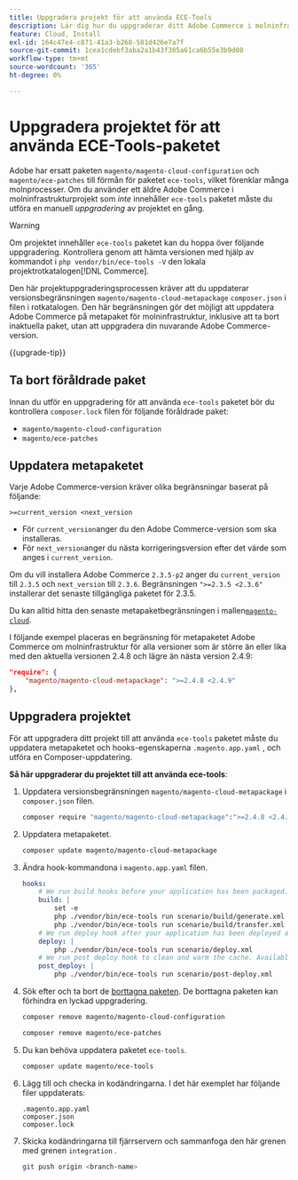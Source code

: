 ```yaml
---
title: Uppgradera projekt för att använda ECE-Tools
description: Lär dig hur du uppgraderar ditt Adobe Commerce i molninfrastrukturprojekt för att använda ECE-Tools-paketet och dra nytta av de senaste korrigeringarna och funktionerna.
feature: Cloud, Install
exl-id: 164c47e4-c871-41a3-b268-581d426e7a7f
source-git-commit: 1cea1cdebf3aba2a1b43f305a61ca6b55e3b9d08
workflow-type: tm+mt
source-wordcount: '365'
ht-degree: 0%

---
```


# Uppgradera projektet för att använda ECE-Tools-paketet

Adobe har ersatt paketen `magento/magento-cloud-configuration` och `magento/ece-patches` till förmån för paketet `ece-tools`, vilket förenklar många molnprocesser. Om du använder ett äldre Adobe Commerce i molninfrastrukturprojekt som _inte_ innehåller `ece-tools` paketet måste du utföra en manuell _uppgradering_ av projektet en gång.

>[!WARNING]
>
>Om projektet innehåller `ece-tools` paketet kan du hoppa över följande uppgradering. Kontrollera genom att hämta versionen med hjälp av kommandot i `php vendor/bin/ece-tools -V` den lokala projektrotkatalogen[!DNL Commerce].

Den här projektuppgraderingsprocessen kräver att du uppdaterar versionsbegränsningen `magento/magento-cloud-metapackage` `composer.json` i filen i rotkatalogen. Den här begränsningen gör det möjligt att uppdatera Adobe Commerce på metapaket för molninfrastruktur, inklusive att ta bort inaktuella paket, utan att uppgradera din nuvarande Adobe Commerce-version.

{{upgrade-tip}}

## Ta bort föråldrade paket

Innan du utför en uppgradering för att använda `ece-tools` paketet bör du kontrollera `composer.lock` filen för följande föråldrade paket:

- `magento/magento-cloud-configuration`
- `magento/ece-patches`

## Uppdatera metapaketet

Varje Adobe Commerce-version kräver olika begränsningar baserat på följande:

```
>=current_version <next_version
```

- För `current_version`anger du den Adobe Commerce-version som ska installeras.
- För `next_version`anger du nästa korrigeringsversion efter det värde som anges i `current_version`.

Om du vill installera Adobe Commerce `2.3.5-p2` anger du `current_version` till `2.3.5` och `next_version` till `2.3.6`. Begränsningen `">=2.3.5 <2.3.6"` installerar det senaste tillgängliga paketet för 2.3.5.

Du kan alltid hitta den senaste metapaketbegränsningen i mallen[`magento-cloud`](https://github.com/magento/magento-cloud/blob/master/composer.json).

I följande exempel placeras en begränsning för metapaketet Adobe Commerce om molninfrastruktur för alla versioner som är större än eller lika med den aktuella versionen 2.4.8 och lägre än nästa version 2.4.9:

```json
"require": {
    "magento/magento-cloud-metapackage": ">=2.4.8 <2.4.9"
},
```

## Uppgradera projektet

För att uppgradera ditt projekt till att använda `ece-tools` paketet måste du uppdatera metapaketet och hooks-egenskaperna `.magento.app.yaml` , och utföra en Composer-uppdatering.

**Så här uppgraderar du projektet till att använda ece-tools**:

1. Uppdatera versionsbegränsningen `magento/magento-cloud-metapackage` i `composer.json` filen.

   ```bash
   composer require "magento/magento-cloud-metapackage":">=2.4.8 <2.4.9" --no-update
   ```

1. Uppdatera metapaketet.

   ```bash
   composer update magento/magento-cloud-metapackage
   ```

1. Ändra hook-kommandona i `magento.app.yaml` filen.

   ```yaml
   hooks:
       # We run build hooks before your application has been packaged.
       build: |
           set -e
           php ./vendor/bin/ece-tools run scenario/build/generate.xml
           php ./vendor/bin/ece-tools run scenario/build/transfer.xml
       # We run deploy hook after your application has been deployed and started.
       deploy: |
           php ./vendor/bin/ece-tools run scenario/deploy.xml
       # We run post deploy hook to clean and warm the cache. Available with ECE-Tools 2002.0.10.
       post_deploy: |
           php ./vendor/bin/ece-tools run scenario/post-deploy.xml
   ```

1. Sök efter och ta bort de [borttagna paketen](#remove-deprecated-packages). De borttagna paketen kan förhindra en lyckad uppgradering.

   ```bash
   composer remove magento/magento-cloud-configuration
   ```

   ```bash
   composer remove magento/ece-patches
   ```

1. Du kan behöva uppdatera paketet `ece-tools`.

   ```bash
   composer update magento/ece-tools
   ```

1. Lägg till och checka in kodändringarna. I det här exemplet har följande filer uppdaterats:

   ```
   .magento.app.yaml
   composer.json
   composer.lock
   ```

1. Skicka kodändringarna till fjärrservern och sammanfoga den här grenen med grenen `integration` .

   ```bash
   git push origin <branch-name>
   ```
